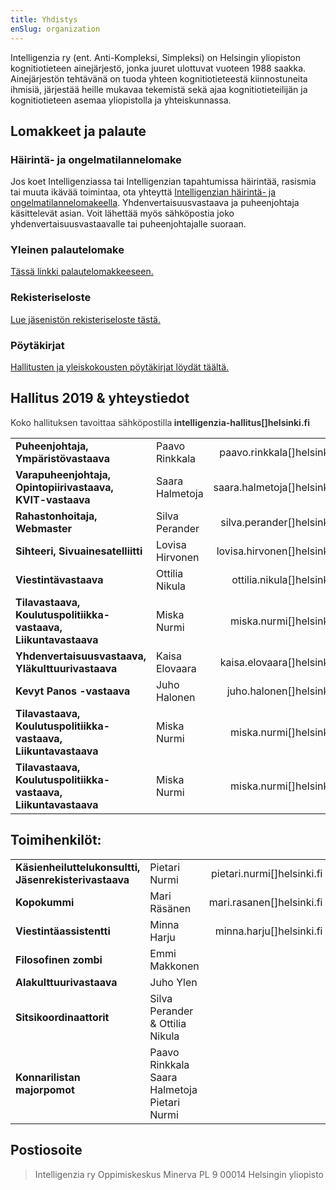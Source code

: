 ```yaml
---
title: Yhdistys
enSlug: organization
---
```


Intelligenzia ry (ent. Anti-Kompleksi, Simpleksi) on Helsingin yliopiston kognitiotieteen ainejärjestö, jonka juuret ulottuvat vuoteen 1988 saakka. Ainejärjestön tehtävänä on tuoda yhteen kognitiotieteestä kiinnostuneita ihmisiä, järjestää heille mukavaa tekemistä sekä ajaa kognitiotieteilijän ja kognitiotieteen asemaa yliopistolla ja yhteiskunnassa.

## Lomakkeet ja palaute

### Häirintä- ja ongelmatilannelomake

Jos koet Intelligenziassa tai Intelligenzian tapahtumissa häirintää, rasismia tai muuta ikävää toimintaa, ota yhteyttä [Intelligenzian häirintä- ja ongelmatilannelomakeella](https://elomake.helsinki.fi/lomakkeet/94934/lomake.html). Yhdenvertaisuusvastaava ja puheenjohtaja käsittelevät asian. Voit lähettää myös sähköpostia joko yhdenvertaisuusvastaavalle tai puheenjohtajalle suoraan.

### Yleinen palautelomake

[Tässä linkki palautelomakkeeseen.](https://docs.google.com/forms/d/e/1FAIpQLSfZ1_Z1q3uMwAGG4wE4eXL2ElaoAaV5igvm-Mwpz_DfcvUaUQ/viewform)

### Rekisteriseloste

[Lue jäsenistön rekisteriseloste tästä.](https://docs.google.com/document/d/1cIGnR-HY6lfk9xvvCPAKJLNOuV0-OrDyblIsn4DAKLQ/edit)

### Pöytäkirjat

[Hallitusten ja yleiskokousten pöytäkirjat löydät täältä.](https://drive.google.com/drive/u/1/folders/1tDhF2m7HfFSk3Ab3L-8dUu9DCqLj5QTH)

## Hallitus 2019 & yhteystiedot

<span style="color: #333333;">Koko hallituksen tavoittaa sähköpostilla</span>**<span style="color: #333333;"> intelligenzia-hallitus[]helsinki.fi</span>**

|                                                                 |                 |                              |
| :-------------------------------------------------------------- | :-------------- | ---------------------------: |
| **Puheenjohtaja, Ympäristövastaava**                            | Paavo Rinkkala  |  paavo.rinkkala[]helsinki.fi |
| **Varapuheenjohtaja, Opintopiirivastaava, KVIT-vastaava**       | Saara Halmetoja | saara.halmetoja[]helsinki.fi |
| **Rahastonhoitaja, Webmaster**                                  | Silva Perander  |  silva.perander[]helsinki.fi |
| **Sihteeri, Sivuainesatelliitti**                               | Lovisa Hirvonen | lovisa.hirvonen[]helsinki.fi |
| **Viestintävastaava**                                           | Ottilia Nikula  |  ottilia.nikula[]helsinki.fi |
| **Tilavastaava, Koulutuspolitiikka-vastaava, Liikuntavastaava** | Miska Nurmi     |     miska.nurmi[]helsinki.fi |
| **Yhdenvertaisuusvastaava, Yläkulttuurivastaava**               | Kaisa Elovaara  |  kaisa.elovaara[]helsinki.fi |
| **Kevyt Panos -vastaava**                                       | Juho Halonen    |    juho.halonen[]helsinki.fi |
| **Tilavastaava, Koulutuspolitiikka-vastaava, Liikuntavastaava** | Miska Nurmi     |     miska.nurmi[]helsinki.fi |
| **Tilavastaava, Koulutuspolitiikka-vastaava, Liikuntavastaava** | Miska Nurmi     |     miska.nurmi[]helsinki.fi |

## Toimihenkilöt:

|                                                       |                                              |                            |
| :---------------------------------------------------- | :------------------------------------------- | -------------------------: |
| **Käsienheiluttelukonsultti, Jäsenrekisterivastaava** | Pietari Nurmi                                | pietari.nurmi[]helsinki.fi |
| **Kopokummi**                                         | Mari Räsänen                                 |  mari.rasanen[]helsinki.fi |
| **Viestintäassistentti**                              | Minna Harju                                  |   minna.harju[]helsinki.fi |
| **Filosofinen zombi**                                 | Emmi Makkonen                                |                            |
| **Alakulttuurivastaava**                              | Juho Ylen                                    |                            |
| **Sitsikoordinaattorit**                              | Silva Perander & Ottilia Nikula              |                            |
| **Konnarilistan majorpomot**                          | Paavo Rinkkala Saara Halmetoja Pietari Nurmi |                            |

## Postiosoite

> Intelligenzia ry
> Oppimiskeskus Minerva PL 9
> 00014 Helsingin yliopisto
